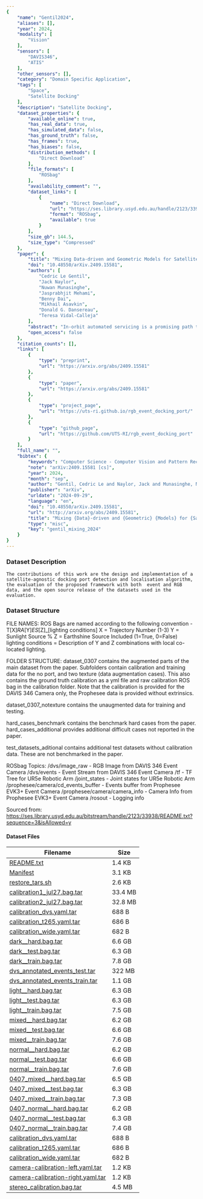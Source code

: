 ```yaml
---
{
    "name": "Gentil2024",
    "aliases": [],
    "year": 2024,
    "modality": [
        "Vision"
    ],
    "sensors": [
        "DAVIS346",
        "ATIS"
    ],
    "other_sensors": [],
    "category": "Domain Specific Application",
    "tags": [
        "Space",
        "Satellite Docking"
    ],
    "description": "Satellite Docking",
    "dataset_properties": {
        "available_online": true,
        "has_real_data": true,
        "has_simulated_data": false,
        "has_ground_truth": false,
        "has_frames": true,
        "has_biases": false,
        "distribution_methods": [
            "Direct Download"
        ],
        "file_formats": [
            "ROSbag"
        ],
        "availability_comment": "",
        "dataset_links": [
            {
                "name": "Direct Download",
                "url": "https://ses.library.usyd.edu.au/handle/2123/33938",
                "format": "ROSbag",
                "available": true
            }
        ],
        "size_gb": 144.5,
        "size_type": "Compressed"
    },
    "paper": {
        "title": "Mixing Data-driven and Geometric Models for Satellite Docking Port State Estimation using an RGB or Event Camera",
        "doi": "10.48550/arXiv.2409.15581",
        "authors": [
            "Cedric Le Gentil",
            "Jack Naylor",
            "Nuwan Munasinghe",
            "Jasprabhjit Mehami",
            "Benny Dai",
            "Mikhail Asavkin",
            "Donald G. Dansereau",
            "Teresa Vidal-Calleja"
        ],
        "abstract": "In-orbit automated servicing is a promising path towards lowering the cost of satellite operations and reducing the amount of orbital debris. For this purpose, we present a pipeline for automated satellite docking port detection and state estimation using monocular vision data from standard RGB sensing or an event camera. Rather than taking snapshots of the environment, an event camera has independent pixels that asynchronously respond to light changes, offering advantages such as high dynamic range, low power consumption and latency, etc. This work focuses on satellite-agnostic operations (only a geometric knowledge of the actual port is required) using the recently released Lockheed Martin Mission Augmentation Port (LM-MAP) as the target. By leveraging shallow data-driven techniques to preprocess the incoming data to highlight the LM-MAP's reflective navigational aids and then using basic geometric models for state estimation, we present a lightweight and data-efficient pipeline that can be used independently with either RGB or event cameras. We demonstrate the soundness of the pipeline and perform a quantitative comparison of the two modalities based on data collected with a photometrically accurate test bench that includes a robotic arm to simulate the target satellite's uncontrolled motion.",
        "open_access": false
    },
    "citation_counts": [],
    "links": [
        {
            "type": "preprint",
            "url": "https://arxiv.org/abs/2409.15581"
        },
        {
            "type": "paper",
            "url": "https://arxiv.org/abs/2409.15581"
        },
        {
            "type": "project_page",
            "url": "https://uts-ri.github.io/rgb_event_docking_port/"
        },
        {
            "type": "github_page",
            "url": "https://github.com/UTS-RI/rgb_event_docking_port"
        }
    ],
    "full_name": "",
    "bibtex": {
        "keywords": "Computer Science - Computer Vision and Pattern Recognition, Computer Science - Robotics",
        "note": "arXiv:2409.15581 [cs]",
        "year": 2024,
        "month": "sep",
        "author": "Gentil, Cedric Le and Naylor, Jack and Munasinghe, Nuwan and Mehami, Jasprabhjit and Dai, Benny and Asavkin, Mikhail and Dansereau, Donald G. and Vidal-Calleja, Teresa",
        "publisher": "arXiv",
        "urldate": "2024-09-29",
        "language": "en",
        "doi": "10.48550/arXiv.2409.15581",
        "url": "http://arxiv.org/abs/2409.15581",
        "title": "Mixing {Data}-driven and {Geometric} {Models} for {Satellite} {Docking} {Port} {State} {Estimation} using an {RGB} or {Event} {Camera}",
        "type": "misc",
        "key": "gentil_mixing_2024"
    }
}
---
```


### Dataset Description

`The contributions of this work are the design and implementation of a satellite-agnostic docking port detection and localisation algorithm, the evaluation of the proposed framework with both  event and RGB data, and the open source release of the datasets used in the evaluation.`

### Dataset Structure

FILE NAMES: ROS Bags are named according to the following convention -
T[X]_RA_[Y]_ES_[Z]\_[lighting conditions]
X = Trajectory Number (1-3)
Y = Sunlight Source %
Z = Earthshine Source Included (1=True, 0=False)
lighting conditions = Description of Y and Z combinations with local co-located lighting.

FOLDER STRUCTURE:
dataset_0307 contains the augmented parts of the main dataset from the paper. Subfolders contain calibration and training data for the no port, and two texture (data augmentation cases). This also contains the ground truth calibration as a yml file and raw calibration ROS bag in the calibration folder. Note that the calibration is provided for the DAVIS 346 Camera only, the Prophesee data is provided without extrinsics.

dataset_0307_notexture contains the unaugmented data for training and testing.

hard_cases_benchmark contains the benchmark hard cases from the paper. hard_cases_additional provides additional difficult cases not reported in the paper.

test_datasets_aditional contains additional test datasets without calibration data. These are not benchmarked in the paper.

ROSbag Topics:
/dvs/image_raw - RGB Image from DAVIS 346 Event Camera
/dvs/events - Event Stream from DAVIS 346 Event Camera
/tf - TF Tree for UR5e Robotic Arm
/joint_states - Joint states for UR5e Robotic Arm
/prophesee/camera/cd_events_buffer - Events buffer from Prophesee EVK3+ Event Camera
/prophesee/camera/camera_info - Camera Info from Prophesee EVK3+ Event Camera
/rosout - Logging info

Sourced from: https://ses.library.usyd.edu.au/bitstream/handle/2123/33938/README.txt?sequence=3&isAllowed=y

#### Dataset Files

| Filename                                                                                                                                                | Size    |
| ------------------------------------------------------------------------------------------------------------------------------------------------------- | ------- |
| [README.txt](https://ses.library.usyd.edu.au/bitstream/handle/2123/33938/README.txt)                                                                    | 1.4 KB  |
| [Manifest](https://ses.library.usyd.edu.au/bitstream/handle/2123/33938/Manifest)                                                                        | 3.1 KB  |
| [restore_tars.sh](https://ses.library.usyd.edu.au/bitstream/handle/2123/33938/restore_tars.sh)                                                          | 2.6 KB  |
| [calibration1_jul27.bag.tar](https://ses.library.usyd.edu.au/bitstream/handle/2123/33938/dataset_0307__calibration__calibration1_jul27.bag.tar)         | 33.4 MB |
| [calibration2_jul27.bag.tar](https://ses.library.usyd.edu.au/bitstream/handle/2123/33938/dataset_0307__calibration__calibration2_jul27.bag.tar)         | 32.8 MB |
| [calibration_dvs.yaml.tar](https://ses.library.usyd.edu.au/bitstream/handle/2123/33938/dataset_0307__camera-to-robot-calibration_dvs.yaml.tar)          | 688 B   |
| [calibration_t265.yaml.tar](https://ses.library.usyd.edu.au/bitstream/handle/2123/33938/dataset_0307__camera-to-robot-calibration_t265.yaml.tar)        | 686 B   |
| [calibration_wide.yaml.tar](https://ses.library.usyd.edu.au/bitstream/handle/2123/33938/dataset_0307__camera-to-robot-calibration_wide.yaml.tar)        | 682 B   |
| [dark\_\_hard.bag.tar](https://ses.library.usyd.edu.au/bitstream/handle/2123/33938/dataset_0307__dark__hard.bag.tar)                                    | 6.6 GB  |
| [dark\_\_test.bag.tar](https://ses.library.usyd.edu.au/bitstream/handle/2123/33938/dataset_0307__dark__test.bag.tar)                                    | 6.3 GB  |
| [dark\_\_train.bag.tar](https://ses.library.usyd.edu.au/bitstream/handle/2123/33938/dataset_0307__dark__train.bag.tar)                                  | 7.8 GB  |
| [dvs_annotated_events_test.tar](https://ses.library.usyd.edu.au/bitstream/handle/2123/33938/dataset_0307__dvs_annotated_events_test.tar)                | 322 MB  |
| [dvs_annotated_events_train.tar](https://ses.library.usyd.edu.au/bitstream/handle/2123/33938/dataset_0307__dvs_annotated_events_train.tar)              | 1.1 GB  |
| [light\_\_hard.bag.tar](https://ses.library.usyd.edu.au/bitstream/handle/2123/33938/dataset_0307__light__hard.bag.tar)                                  | 6.3 GB  |
| [light\_\_test.bag.tar](https://ses.library.usyd.edu.au/bitstream/handle/2123/33938/dataset_0307__light__test.bag.tar)                                  | 6.3 GB  |
| [light\_\_train.bag.tar](https://ses.library.usyd.edu.au/bitstream/handle/2123/33938/dataset_0307__light__train.bag.tar)                                | 7.5 GB  |
| [mixed\_\_hard.bag.tar](https://ses.library.usyd.edu.au/bitstream/handle/2123/33938/dataset_0307__mixed__hard.bag.tar)                                  | 6.2 GB  |
| [mixed\_\_test.bag.tar](https://ses.library.usyd.edu.au/bitstream/handle/2123/33938/dataset_0307__mixed__test.bag.tar)                                  | 6.6 GB  |
| [mixed\_\_train.bag.tar](https://ses.library.usyd.edu.au/bitstream/handle/2123/33938/dataset_0307__mixed__train.bag.tar)                                | 7.6 GB  |
| [normal\_\_hard.bag.tar](https://ses.library.usyd.edu.au/bitstream/handle/2123/33938/dataset_0307__normal__hard.bag.tar)                                | 6.2 GB  |
| [normal\_\_test.bag.tar](https://ses.library.usyd.edu.au/bitstream/handle/2123/33938/dataset_0307__normal__test.bag.tar)                                | 6.6 GB  |
| [normal\_\_train.bag.tar](https://ses.library.usyd.edu.au/bitstream/handle/2123/33938/dataset_0307__normal__train.bag.tar)                              | 7.6 GB  |
| [0407_mixed\_\_hard.bag.tar](https://ses.library.usyd.edu.au/bitstream/handle/2123/33938/dataset_0407__mixed__hard.bag.tar)                             | 6.5 GB  |
| [0407_mixed\_\_test.bag.tar](https://ses.library.usyd.edu.au/bitstream/handle/2123/33938/dataset_0407__mixed__test.bag.tar)                             | 6.3 GB  |
| [0407_mixed\_\_train.bag.tar](https://ses.library.usyd.edu.au/bitstream/handle/2123/33938/dataset_0407__mixed__train.bag.tar)                           | 7.3 GB  |
| [0407_normal\_\_hard.bag.tar](https://ses.library.usyd.edu.au/bitstream/handle/2123/33938/dataset_0407__normal__hard.bag.tar)                           | 6.2 GB  |
| [0407_normal\_\_test.bag.tar](https://ses.library.usyd.edu.au/bitstream/handle/2123/33938/dataset_0407__normal__test.bag.tar)                           | 6.3 GB  |
| [0407_normal\_\_train.bag.tar](https://ses.library.usyd.edu.au/bitstream/handle/2123/33938/dataset_0407__normal__train.bag.tar)                         | 7.4 GB  |
| [calibration_dvs.yaml.tar](https://ses.library.usyd.edu.au/bitstream/handle/2123/33938/dataset_calibration__camera-to-robot-calibration_dvs.yaml.tar)   | 688 B   |
| [calibration_t265.yaml.tar](https://ses.library.usyd.edu.au/bitstream/handle/2123/33938/dataset_calibration__camera-to-robot-calibration_t265.yaml.tar) | 686 B   |
| [calibration_wide.yaml.tar](https://ses.library.usyd.edu.au/bitstream/handle/2123/33938/dataset_calibration__camera-to-robot-calibration_wide.yaml.tar) | 682 B   |
| [camera-calibration-left.yaml.tar](https://ses.library.usyd.edu.au/bitstream/handle/2123/33938/dataset_calibration__camera-calibration-left.yaml.tar)   | 1.2 KB  |
| [camera-calibration-right.yaml.tar](https://ses.library.usyd.edu.au/bitstream/handle/2123/33938/dataset_calibration__camera-calibration-right.yaml.tar) | 1.2 KB  |
| [stereo_calibration.bag.tar](https://ses.library.usyd.edu.au/bitstream/handle/2123/33938/dataset_calibration__stereo_calibration.bag.tar)               | 4.5 MB  |
